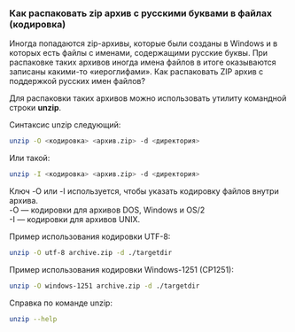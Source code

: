 ### Как распаковать zip архив с русскими буквами в файлах (кодировка)

Иногда попадаются zip-архивы, которые были созданы в Windows и в которых есть файлы с именами, содержащими русские буквы. При распаковке таких архивов иногда имена файлов в итоге оказываются записаны какими-то «иероглифами». Как распаковать ZIP архив с поддержкой русских имен файлов?

Для распаковки таких архивов можно использовать утилиту командной строки **unzip**.

Синтаксис unzip следующий:
```bash
unzip -O <кодировка> <архив.zip> -d <директория>
```

Или такой:
```bash
unzip -I <кодировка> <архив.zip> -d <директория>
```

Ключ -O или -I используется, чтобы указать кодировку файлов внутри архива.  
-O — кодировки для архивов DOS, Windows и OS/2   
-I — кодировки для архивов UNIX.

Пример использования кодировки UTF-8:
```bash
unzip -O utf-8 archive.zip -d ./targetdir
```

Пример использования кодировки Windows-1251 (CP1251):
```bash
unzip -O windows-1251 archive.zip -d ./targetdir
```

Справка по команде unzip:
```bash
unzip --help
```
